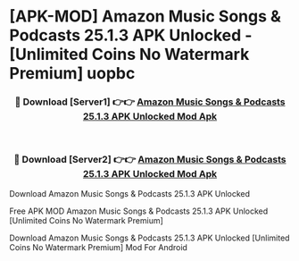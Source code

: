 # [APK-MOD] Amazon Music  Songs & Podcasts 25.1.3 APK Unlocked - [Unlimited Coins No Watermark Premium] uopbc



<div align="center">
<h3>🔴 Download [Server1] 👉👉 <a href="https://momento.my/?title=Amazon_Music__Songs_&_Podcasts_25.1.3_APK_Unlocked">Amazon Music  Songs & Podcasts 25.1.3 APK Unlocked Mod Apk</a></h3><br>

<h3>🔴 Download [Server2] 👉👉 <a href="https://momento.my/?title=Amazon_Music__Songs_&_Podcasts_25.1.3_APK_Unlocked">Amazon Music  Songs & Podcasts 25.1.3 APK Unlocked Mod Apk</a></h3>
</div>



Download Amazon Music  Songs & Podcasts 25.1.3 APK Unlocked 

Free APK MOD Amazon Music  Songs & Podcasts 25.1.3 APK Unlocked [Unlimited Coins No Watermark Premium]

Download Amazon Music  Songs & Podcasts 25.1.3 APK Unlocked [Unlimited Coins No Watermark Premium] Mod For Android
